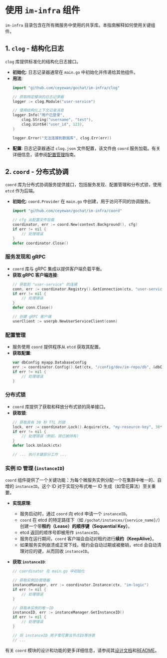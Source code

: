 # 使用 `im-infra` 组件

`im-infra` 目录包含在所有微服务中使用的共享库。本指南解释如何使用关键组件。

## 1. `clog` - 结构化日志

`clog` 库提供标准化的结构化日志接口。

-   **初始化**: 日志记录器通常在 `main.go` 中初始化并传递给其他组件。
-   **用法**:
    ```go
    import "github.com/ceyewan/gochat/im-infra/clog"

    // 获取特定模块的日志记录器
    logger := clog.Module("user-service")

    // 使用结构化上下文记录消息
    logger.Info("用户已登录",
        clog.String("username", "test"),
        clog.Uint64("user_id", 123),
    )

    logger.Error("无法连接到数据库", clog.Err(err))
    ```
-   **配置**: 日志记录器通过 `clog.json` 文件配置，该文件由 `coord` 服务加载。有关详细信息，请参阅[配置管理](./../../04_deployment/02_configuration.md)指南。

## 2. `coord` - 分布式协调

`coord` 库为分布式协调服务提供接口，包括服务发现、配置管理和分布式锁，使用 `etcd` 作为后端。

-   **初始化**: `coord.Provider` 在 `main.go` 中创建，用于访问不同的协调服务。
    ```go
    import "github.com/ceyewan/gochat/im-infra/coord"

    // cfg 从配置文件加载
    coordinator, err := coord.New(context.Background(), cfg)
    if err != nil {
        // 处理错误
    }
    defer coordinator.Close()
    ```

### 服务发现和 gRPC

-   `coord` 库与 gRPC 集成以提供客户端负载平衡。
-   **获取 gRPC 客户端连接**:
    ```go
    // 获取到 "user-service" 的连接
    conn, err := coordinator.Registry().GetConnection(ctx, "user-service")
    if err != nil {
        // 处理错误
    }
    defer conn.Close()

    // 创建 gRPC 客户端
    userClient := userpb.NewUserServiceClient(conn)
    ```

### 配置管理

-   服务使用 `coord` 提供程序从 `etcd` 获取其配置。
-   **获取配置**:
    ```go
    var dbConfig myapp.DatabaseConfig
    err := coordinator.Config().Get(ctx, "/config/dev/im-repo/db", &dbConfig)
    if err != nil {
        // 处理错误
    }
    ```

### 分布式锁

-   `coord` 库提供了获取和释放分布式锁的简单接口。
-   **获取锁**:
    ```go
    // 获取具有 30 秒 TTL 的锁
    lock, err := coordinator.Lock().Acquire(ctx, "my-resource-key", 30*time.Second)
    if err != nil {
        // 处理错误（例如，锁已被持有）
    }
    defer lock.Unlock(ctx)

    // ... 执行关键部分工作 ...
    ```

### 实例 ID 管理 (`instanceID`)

`coord` 组件提供了一个关键功能：为每个微服务实例分配一个在集群中唯一的、自增的 `instanceID`。这个 ID 对于实现分布式唯一 ID 生成（如雪花算法）至关重要。

-   **实现原理**:
    -   服务启动时，通过 `coord` 向 etcd 申请一个 `instanceID`。
    -   `coord` 在 etcd 的特定路径下（如 `/gochat/instances/{service_name}/`）创建一个带**租约（Lease）**的**顺序键（Sequential Key）**。
    -   etcd 返回的顺序号即被用作 `instanceID`。
    -   服务在运行期间，`coord` 客户端会自动对租约进行**续约（KeepAlive）**。
    -   如果服务实例崩溃或正常下线，租约会自动过期或被撤销，etcd 会自动清理对应的键，从而回收 `instanceID`。

-   **获取 `instanceID`**:
    ```go
    // coordinator 在 main.go 中初始化
    
    // 获取实例ID管理器
    instanceManager, err := coordinator.Instance(ctx, "im-logic")
    if err != nil {
        // 处理错误
    }
    
    // 获取本实例的唯一ID
    instanceID, err := instanceManager.GetInstanceID()
    if err != nil {
        // 处理错误
    }
    
    // 将 instanceID 用于雪花算法节点ID等场景
    // ...
    ```

有关 `coord` 模块的设计和功能的更多详细信息，请参阅其[设计文档](../../../im-infra/coord/DESIGN.md)和[README](../../../im-infra/coord/README.md)。
